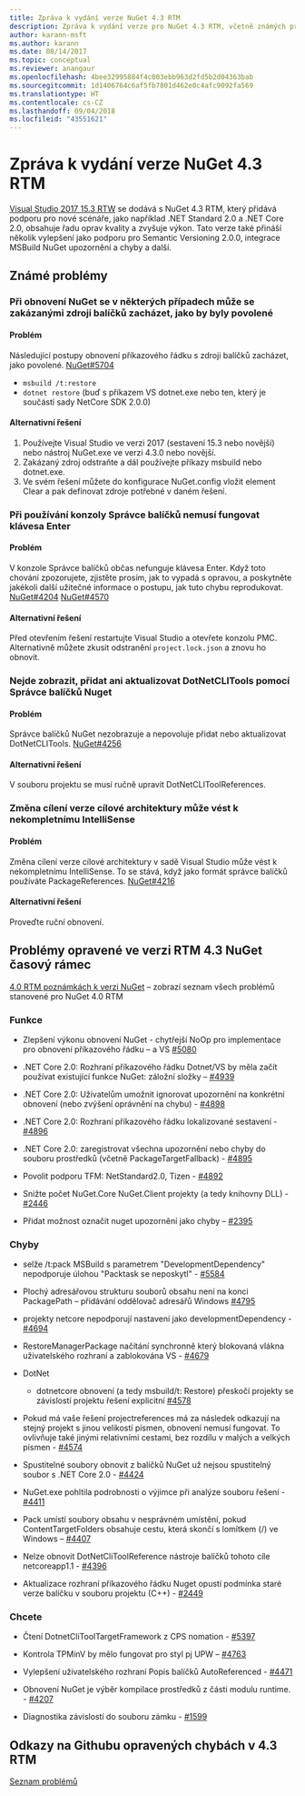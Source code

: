 ```yaml
---
title: Zpráva k vydání verze NuGet 4.3 RTM
description: Zpráva k vydání verze pro NuGet 4.3 RTM, včetně známých problémů, opravy chyb, nové funkce a chcete.
author: karann-msft
ms.author: karann
ms.date: 08/14/2017
ms.topic: conceptual
ms.reviewer: anangaur
ms.openlocfilehash: 4bee32995884f4c003ebb963d2fd5b2d04363bab
ms.sourcegitcommit: 1d1406764c6af5fb7801d462e0c4afc9092fa569
ms.translationtype: HT
ms.contentlocale: cs-CZ
ms.lasthandoff: 09/04/2018
ms.locfileid: "43551621"
---
```

# <a name="nuget-43-rtm-release-notes"></a>Zpráva k vydání verze NuGet 4.3 RTM

[Visual Studio 2017 15.3 RTW](https://www.visualstudio.com/news/releasenotes/vs2017-relnotes) se dodává s NuGet 4.3 RTM, který přidává podporu pro nové scénáře, jako například .NET Standard 2.0 a .NET Core 2.0, obsahuje řadu oprav kvality a zvyšuje výkon. Tato verze také přináší několik vylepšení jako podporu pro Semantic Versioning 2.0.0, integrace MSBuild NuGet upozornění a chyby a další.

## <a name="known-issues"></a>Známé problémy

### <a name="nuget-restore-may-treat-disabled-package-sources-as-enabled-in-some-cases"></a>Při obnovení NuGet se v některých případech může se zakázanými zdroji balíčků zacházet, jako by byly povolené

#### <a name="issue"></a>Problém

Následující postupy obnovení příkazového řádku s zdroji balíčků zacházet, jako povolené. [NuGet#5704](https://github.com/NuGet/Home/issues/5704)
- `msbuild /t:restore`
- `dotnet restore` (buď s příkazem VS dotnet.exe nebo ten, který je součástí sady NetCore SDK 2.0.0)

#### <a name="workaround"></a>Alternativní řešení

1. Používejte Visual Studio ve verzi 2017 (sestavení 15.3 nebo novější) nebo nástroj NuGet.exe ve verzi 4.3.0 nebo novější.
1. Zakázaný zdroj odstraňte a dál používejte příkazy msbuild nebo dotnet.exe.
1. Ve svém řešení můžete do konfigurace NuGet.config vložit element Clear a pak definovat zdroje potřebné v daném řešení.

### <a name="while-using-package-manager-console-enter-key-may-not-work"></a>Při používání konzoly Správce balíčků nemusí fungovat klávesa Enter

#### <a name="issue"></a>Problém

V konzole Správce balíčků občas nefunguje klávesa Enter. Když toto chování zpozorujete, zjistěte prosím, jak to vypadá s opravou, a poskytněte jakékoli další užitečné informace o postupu, jak tuto chybu reprodukovat. [NuGet#4204](https://github.com/NuGet/Home/issues/4204) [NuGet#4570](https://github.com/NuGet/Home/issues/4570)

#### <a name="workaround"></a>Alternativní řešení

Před otevřením řešení restartujte Visual Studio a otevřete konzolu PMC. Alternativně můžete zkusit odstranění `project.lock.json` a znovu ho obnovit.

### <a name="you-are-unable-to-view-add-or-update-dotnetclitools-using-nuget-package-manager"></a>Nejde zobrazit, přidat ani aktualizovat DotNetCLITools pomocí Správce balíčků Nuget

#### <a name="issue"></a>Problém

Správce balíčků NuGet nezobrazuje a nepovoluje přidat nebo aktualizovat DotNetCLITools. [NuGet#4256](https://github.com/NuGet/Home/issues/4256)

#### <a name="workaround"></a>Alternativní řešení

V souboru projektu se musí ručně upravit DotNetCLIToolReferences.

### <a name="retargeting-target-framework-version-may-lead-to-incomplete-intellisense"></a>Změna cílení verze cílové architektury může vést k nekompletnímu IntelliSense

#### <a name="issue"></a>Problém

Změna cílení verze cílové architektury v sadě Visual Studio může vést k nekompletnímu IntelliSense. To se stává, když jako formát správce balíčků používáte PackageReferences. [NuGet#4216](https://github.com/NuGet/Home/issues/4216)

#### <a name="workaround"></a>Alternativní řešení

Proveďte ruční obnovení.

## <a name="issues-fixed-in-nuget-43-rtm-timeframe"></a>Problémy opravené ve verzi RTM 4.3 NuGet časový rámec

[4.0 RTM poznámkách k verzi NuGet](../release-notes/nuget-4.0-RTM.md) – zobrazí seznam všech problémů stanovené pro NuGet 4.0 RTM

### <a name="features"></a>Funkce

- Zlepšení výkonu obnovení NuGet - chytřejší NoOp pro implementace pro obnovení příkazového řádku – a VS [#5080](https://github.com/NuGet/Home/issues/5080)

- .NET Core 2.0: Rozhraní příkazového řádku Dotnet/VS by měla začít používat existující funkce NuGet: záložní složky – [#4939](https://github.com/NuGet/Home/issues/4939)

- .NET Core 2.0: Uživatelům umožnit ignorovat upozornění na konkrétní obnovení (nebo zvýšení oprávnění na chybu) - [#4898](https://github.com/NuGet/Home/issues/4898)

- .NET Core 2.0: Rozhraní příkazového řádku lokalizované sestavení - [#4896](https://github.com/NuGet/Home/issues/4896)

- .NET Core 2.0: zaregistrovat všechna upozornění nebo chyby do souboru prostředků (včetně PackageTargetFallback) - [#4895](https://github.com/NuGet/Home/issues/4895)

- Povolit podporu TFM: NetStandard2.0, Tizen - [#4892](https://github.com/NuGet/Home/issues/4892)

- Snižte počet NuGet.Core NuGet.Client projekty (a tedy knihovny DLL) - [#2446](https://github.com/NuGet/Home/issues/2446)

- Přidat možnost označit nuget upozornění jako chyby – [#2395](https://github.com/NuGet/Home/issues/2395)

### <a name="bugs"></a>Chyby

- selže /t:pack MSBuild s parametrem "DevelopmentDependency" nepodporuje úlohou "Packtask se neposkytl" - [#5584](https://github.com/NuGet/Home/issues/5584)

- Plochý adresářovou strukturu souborů obsahu není na konci PackagePath – přidávání oddělovač adresářů Windows [#4795](https://github.com/NuGet/Home/issues/4795)

- projekty netcore nepodporují nastavení jako developmentDependency - [#4694](https://github.com/NuGet/Home/issues/4694)

- RestoreManagerPackage načítání synchronně který blokovaná vlákna uživatelského rozhraní a zablokována VS - [#4679](https://github.com/NuGet/Home/issues/4679)

- DotNet
  - dotnetcore obnovení (a tedy msbuild/t: Restore) přeskočí projekty se závislostí projektu řešení explicitní [#4578](https://github.com/NuGet/Home/issues/4578)

- Pokud má vaše řešení projectreferences má za následek odkazují na stejný projekt s jinou velikostí písmen, obnovení nemusí fungovat. To ovlivňuje také jinými relativními cestami, bez rozdílu v malých a velkých písmen - [#4574](https://github.com/NuGet/Home/issues/4574)

- Spustitelné soubory obnovit z balíčků NuGet už nejsou spustitelný soubor s .NET Core 2.0 - [#4424](https://github.com/NuGet/Home/issues/4424)

- NuGet.exe pohltila podrobnosti o výjimce při analýze souboru řešení - [#4411](https://github.com/NuGet/Home/issues/4411)

- Pack umístí soubory obsahu v nesprávném umístění, pokud ContentTargetFolders obsahuje cestu, která skončí s lomítkem (/) ve Windows – [#4407](https://github.com/NuGet/Home/issues/4407)

- Nelze obnovit DotNetCliToolReference nástroje balíčků tohoto cíle netcoreapp1.1 - [#4396](https://github.com/NuGet/Home/issues/4396)

- Aktualizace rozhraní příkazového řádku Nuget opustí podmínka staré verze balíčku v souboru projektu (C++) - [#2449](https://github.com/NuGet/Home/issues/2449)

### <a name="dcrs"></a>Chcete

- Čtení DotnetCliToolTargetFramework z CPS nomation - [#5397](https://github.com/NuGet/Home/issues/5397)

- Kontrola TPMinV by mělo fungovat pro styl pj UPW – [#4763](https://github.com/NuGet/Home/issues/4763)

- Vylepšení uživatelského rozhraní Popis balíčků AutoReferenced - [#4471](https://github.com/NuGet/Home/issues/4471)

- Obnovení NuGet je výběr kompilace prostředků z části modulu runtime. - [#4207](https://github.com/NuGet/Home/issues/4207)

- Diagnostika závislostí do souboru zámku - [#1599](https://github.com/NuGet/Home/issues/1599)

## <a name="links-to-github-issues-fixed-in-43-rtm"></a>Odkazy na Githubu opravených chybách v 4.3 RTM

[Seznam problémů](https://github.com/NuGet/Home/issues?q=is%3Aissue+is%3Aclosed+milestone%3A%224.3")
